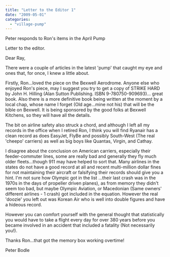 ```yaml
---
title: "Letter to the Editor 1"
date: "2009-05-01"
categories: 
  - "village-pump"
---
```


Peter responds to Ron's items in the April Pump

Letter to the editor.

Dear Ray,

There were a couple of articles in the latest 'pump' that caught my eye and ones that, for once, I knew a little about.

Firstly, Ron...loved the piece on the Bexwell Aerodrome. Anyone else who enjoyed Ron's piece, may I suggest you try to get a copy of STRIKE HARD by John H. Hilling (Alan Sutton Publishing. ISBN 9-780750-909693)... great book. Also there is a more definitive book being written at the moment by a local chap, whose name I forget (Old age...mine not his) that will be the bible on Bexwell. It is being sponsored by the good folks at Bexwell Kitchens, so they will have all the details.

The bit on airline safety also struck a chord, and although I left all my records in the office when I retired Ron, I think you will find Ryanair has a clean record as does EasyJet, FlyBe and possibly South-West (The real 'cheepo' carriers) as well as big boys like Quantas, Virgin, and Cathay.

I disagree about the conclusion on American carriers, especially their feeder-commuter lines, some are really bad and generally they fly much older fleets...though 911 may have helped to sort that. Many airlines in the states do not have a good record at all and recent multi-million dollar fines for not maintaining their aircraft or falsifying their records should give you a hint. I'm not sure how Olympic got in the list ...their last crash was in the 1970s in the days of propeller driven planes), as from memory they didn't seem too bad, but maybe Olympic Aviation, or Macedonian (Same owners' different airlines - 1 crash) got included in the equation. However the real 'doozie' you left out was Korean Air who is well into double figures and have a hideous record.

However you can comfort yourself with the general thought that statistically you would have to take a flight every day for over 380 years before you became involved in an accident that included a fatality (Not necessarily you!).

Thanks Ron...that got the memory box working overtime!

Peter Bodle
